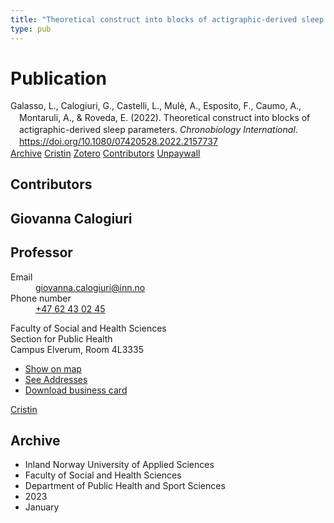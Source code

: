 ```yaml
---
title: "Theoretical construct into blocks of actigraphic-derived sleep parameters"
type: pub
---
```

<h1>Publication</h1>
<article id="csl-bib-container-QB32TMEA" class="csl-bib-container">
  <div class="csl-bib-body" style="line-height: 1.35; padding-left: 1em; text-indent:-1em;">
  <div class="csl-entry">Galasso, L., Calogiuri, G., Castelli, L., Mul&#xE8;, A., Esposito, F., Caumo, A., Montaruli, A., &amp; Roveda, E. (2022). Theoretical construct into blocks of actigraphic-derived sleep parameters. <i>Chronobiology International</i>. <a href="https://doi.org/10.1080/07420528.2022.2157737">https://doi.org/10.1080/07420528.2022.2157737</a></div>
</div>
  <div class="csl-bib-buttons">
    <a href="#taxonomy-article-QB32TMEA" class="csl-bib-button">Archive</a>
    <a href="https://app.cristin.no/results/show.jsf?id=2102026" alt="Cristin URL" class="csl-bib-button">Cristin</a>
    <a href="http://zotero.org/groups/5022929/items/QB32TMEA" alt="Zotero URL" class="csl-bib-button">Zotero</a>
    <a href="#contributors-article-QB32TMEA" class="csl-bib-button">Contributors</a>
    <a href="https://figshare.com/articles/journal_contribution/Theoretical_construct_into_blocks_of_actigraphic-derived_sleep_parameters/21749478/1/files/38589987.pdf" class="csl-bib-button">Unpaywall</a>
  </div>
  <div id="csl-bib-meta-container-QB32TMEA"></div>
</article>
<div id="csl-bib-meta-QB32TMEA" class="csl-bib-meta">
  <article id="contributors-article-QB32TMEA" class="contributors-article">
    <h1>Contributors</h1>
    <div class="personas">
<div class="vrtx-hinn-person-card">
<div class="photo">
<i class="lar la-user-circle missing-person"></i>
</div>
<div class="info">
<hgroup><h1>Giovanna Calogiuri</h1>
<h2>Professor</h2>
</hgroup><dl>
<dt>Email</dt>
<dd>
<a href="mailto:giovanna.calogiuri@inn.no">giovanna.calogiuri@inn.no</a>
</dd>
<dt>Phone number</dt>
<dd><a href="tel:+4762430245">
+47 62 43 02 45
</a></dd>
</dl>
<p>
Faculty of Social and Health Sciences<br>
Section for Public Health<br>
Campus Elverum,
Room 4L3335
</p>
<ul class="vrtx-hinn-links">
<li><a href="https://www.google.com/maps?q=60.88177,11.53669">Show on map</a></li>
<li><a href="https://www.inn.no/english/find-an-employee/giovanna-calogiuri.html#vrtx-hinn-addresses">See Addresses</a></li>
<li><a href="https://www.inn.no/english/find-an-employee/giovanna-calogiuri.html?vrtx=vcf">Download business card</a></li>
</ul>
</div>
</div>
<a href="https://app.cristin.no/persons/show.jsf?id=358086" alt="Cristin URL" class="personas-cristin">Cristin</a>
</div>
  </article>
  <article id="taxonomy-article-QB32TMEA" class="taxonomy-article">
    <h1>Archive</h1>
    <ul>
      <li>Inland Norway University of Applied Sciences</li>
      <li>Faculty of Social and Health Sciences</li>
      <li>Department of Public Health and Sport Sciences</li>
      <li>2023</li>
      <li>January</li>
    </ul>
  </article>
</div>
